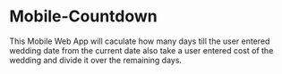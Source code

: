# Mobile-Countdown
This Mobile Web App will caculate how many days till the user entered wedding date from the current date also take a user entered cost of the wedding and divide it over the remaining days.
